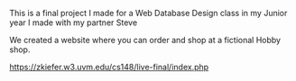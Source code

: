 This is a final project I made for a Web Database Design class in my Junior year I made with my partner Steve

We created a website where you can order and shop at a fictional Hobby shop.

https://zkiefer.w3.uvm.edu/cs148/live-final/index.php

